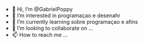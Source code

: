 - 👋 Hi, I’m @GabrielPoppy
- 👀 I’m interested in programaçao e desenahr
- 🌱 I’m currently learning sobre programaçao e afins
- 💞️ I’m looking to collaborate on ...
- 📫 How to reach me ...

<!---
GabrielPoppy/GabrielPoppy is a ✨ special ✨ repository because its `README.md` (this file) appears on your GitHub profile.
You can click the Preview link to take a look at your changes.
--->
